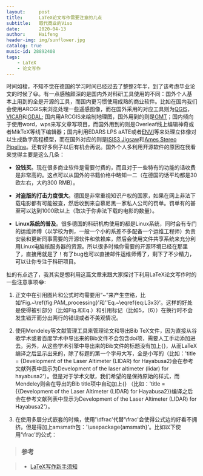 ```yaml
---
layout:     post
title:      LaTeX论文写作需要注意的几点
subtitle:   取代商业的Viso
date:       2020-04-13
author:     Haifeng
header-img: img/sunflower.jpg
catalog: true
music-id: 28892408
tags:
    - LaTeX
    - 论文写作
---
```


<!--
网易云音乐：《我的天空》
-->

时间如梭，不知不觉在德国的学习时间已经过去了整整2年半，到了该考虑毕业论文的时候了:smiley:。有一点感触颇深的是国内外对科研工具使用的不同：国外个人基本上用到的全是开源的工具，而国内更习惯使用成熟的商业软件。比如在国内我们会使用ARCGIS来浏览处理一些遥感图像，而在国外采用的对应工具则为[QGIS](https://qgis.org/en/site/)，[VICAR](https://github.com/nasa/VICAR/)和[GDAL](https://gdal.org/); 国内用ARCGIS来绘制地理图，国外用到的则是[GMT](http://gmt.soest.hawaii.edu/)；国内倾向于使用word，wps来写文章写项目，而国外用到的则是Overleaf线上编辑神奇或者MikTeX等线下编辑器；国内利用EDARS LPS aATE或者[ENVI](https://www.harrisgeospatial.com/Software-Technology/ENVI)等来处理立体像对以生成数字高程模型，而在国外对应的则是[ISIS3 Jigsaw](http://isis.astrogeology.usgs.gov/)和[Ames Stereo Pipeline](https://ti.arc.nasa.gov/tech/asr/groups/intelligent-robotics/ngt/stereo/)。还有好多例子以后有机会再说。国外个人多利用开源软件的原因在我看来觉得主要是这么几条：

* **没钱买**。现在很多商业软件是需要付费的，而且对于一些特有的功能的话收费是非常高的。这点可以从国外的书籍价格中略知一二（在德国的话平均都是30欧左右，大约300 RMB）。

* **对盗版的打击力度很大**。德国是非常重视知识产权的国家，如果在网上非法下载电影都有可能被查，然后收到来自慕尼黑一家私人公司的罚单。罚单有的甚至可以达到1000欧以上（取决于你非法下载的电影的数量）。

* **Linux系统的普及**。很多德国的科研机构使用的都是Linux系统，同时会有专门的运维师傅（以学校为例，一般一个小的系差不多配备一个运维工程师）负责安装和更新同事需要的开源软件和依赖库，然后会使用文件共享系统来充分利用Linux电脑核服务器的资源。所以很多时候你需要的开源环境已经在那里了，直接用就是了！有了bug也可以直接邮件运维师傅了，剩下了不少精力，可以让你专注于科研项目。

扯的有点远了，我其实是想利用这篇文章来跟大家探讨下利用LaTeX论文写作时的一些注意事项:joy::

1. 正文中在引用图片和公式时均需要用“~”来产生空格，比如'Fig.~\ref{fig:PAM_processing}'和''Eq.~\eqref{eq:L3x3}'。这样的好处是使得被引部分（比如Fig.和Eq.）和引用标记（比如5，（6））在换行时不会发生错开而分出两行的错误或者不美观情况。

2. 使用Mendeley等文献管理工具来管理论文和导出Bib TeX文件，因为直接从谷歌学术或者百度学术中导出来的Bib文件不会包含doi项，需要人工手动添加进去。另外，从这些学术引擎中导出来的Bib文件的标题没有加上{}，从而LaTeX编译之后显示出来的，除了标题的第一个字母大写，全是小写的（比如：'title = {Development of the Laser Altimeter (LIDAR) for Hayabusa2}会在参考文献列表中显示为Development of the laser altimeter (lidar) for hayabusa2'）。但是对于学术文献，我们希望的是保持原始的样式，而Mendeley则会在导出的Bib title项中自动加上{} （比如：'title = {{Development of the Laser Altimeter (LIDAR) for Hayabusa2}}编译之后会在参考文献列表中显示为Development of the Laser Altimeter (LIDAR) for Hayabusa2'）。

3. 在使用多层分式嵌套的时候，使用'\dfrac'代替'\frac'会使得公式边的好看不拥挤。但是得加上amsmath包：'\usepackage{amsmath}'。比如以下使用'\frac'的公式：




>### 参考

>- [LaTeX写作新手须知](https://weibo.com/ttarticle/p/show?id=2309403955741387052924)
